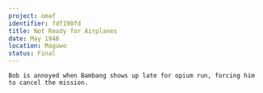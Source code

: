 ```yaml
---
project: omaf
identifier: fdf190fd
title: Not Ready for Airplanes
date: May 1948 
location: Maguwo
status: Final
---
```


```synopsis
Bob is annoyed when Bambang shows up late for opium run, forcing him
to cancel the mission.
```

